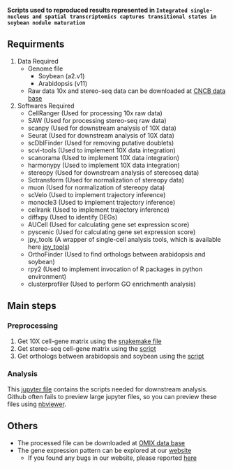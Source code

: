 **Scripts used to reproduced results represented in `Integrated single-nucleus and spatial transcriptomics captures transitional states in soybean nodule maturation`**

## Requirments
  1. Data Required
      - Genome file
        - Soybean (a2.v1)
        - Arabidopsis (v11)
      - Raw data
        10x and stereo-seq data can be downloaded at [CNCB data base](https://ngdc.cncb.ac.cn/bioproject/browse/PRJCA009893)
  2. Softwares Required
      - CellRanger (Used for processing 10x raw data)
      - SAW (Used for processing stereo-seq raw data)
      - scanpy  (Used for downstream analysis of 10X data)
      - Seurat (Used for downstream analysis of 10X data)
      - scDblFinder (Used for removing putative doublets)
      - scvi-tools (Used to implement 10X data integration)
      - scanorama (Used to implement 10X data integration)
      - harmonypy (Used to implement 10X data integration)
      - stereopy (Used for downstream analysis of stereoseq data)
      - Sctransform (Used for normalization of stereopy data)
      - muon (Used for normalization of stereopy data)
      - scVelo (Used to implement trajectory inference)
      - monocle3 (Used to implement trajectory inference)
      - cellrank (Used to implement trajectory inference)
      - diffxpy (Used to identify DEGs)
      - AUCell (Used for calculating gene set expression score)
      - pyscenic (Used for calculating gene set expression score)
      - jpy_tools (A wrapper of single-cell analysis tools, which is available here [jpy_tools](main/jpy_tools))
      - OrthoFinder (Used to find orthologs between arabidopsis and soybean)
      - rpy2 (Used to implement invocation of R packages in python environment)
      - clusterprofiler (Used to perform GO enrichmenth analysis)

## Main steps

### Preprocessing
1. Get 10X cell-gene matrix using the [snakemake file](main/snakemake_cellranger/snakefile)
2. Get stereo-seq cell-gene matrix using the [script](main/scripts/run_orthofinder.sh)
3. Get orthologs between arabidopsis and soybean using the [script](main/scripts/run_orthofinder.sh)

### Analysis

This [jupyter file](main/jupyter/all_merged.ipynb) contains the scripts needed for downstream analysis. Github often fails to preview large jupyter files, so you can preview these files using [nbviewer](https://nbviewer.org/github/ZhaiLab-SUSTech/soybean_sn_st/tree/main/main/jupyter/). 

## Others
- The processed file can be downloaded at [OMIX data base](https://ngdc.cncb.ac.cn/omix/release/OMIX002290)
- The gene expression pattern can be explored at our [website](http://159.138.151.218:3569/)
  - If you found any bugs in our website, please reported [here](https://github.com/ZhaiLab-SUSTech/soybean_sn_st/issues/new)
